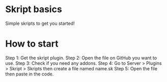 # Skript basics
 Simple skripts to get you started!
# How to start
 Step 1: Get the skript plugin.
 Step 2: Open the file on GitHub you want to use.
 Step 3: Check if you need any addons.
 Step 4: Go to Server > Plugins > Skript > Skripts then create a file named name.sk
 Step 5: Open the file then paste in the code.
